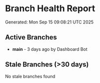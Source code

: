 # Branch Health Report
Generated: Mon Sep 15 09:08:21 UTC 2025

## Active Branches
- **main** - 3 days ago by Dashboard Bot

## Stale Branches (>30 days)
No stale branches found
